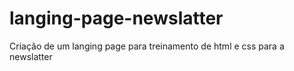 # langing-page-newslatter
Criação de um langing page para treinamento de html e css para a newslatter

